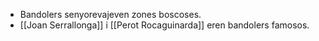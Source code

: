- Bandolers senyorevajeven zones boscoses.
- [[Joan Serrallonga]] i [[Perot Rocaguinarda]] eren bandolers famosos.